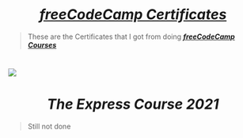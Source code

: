 # <div align="center"><a href="https://www.freecodecamp.org/YoshithaRathnayake"><b><i>freeCodeCamp Certificates</i></b></a></div>

> These are the Certificates that I got from doing <a href="https://studio.code.org/s/express-2021"><b><i>freeCodeCamp Courses</i></b></a> 

# 
# <img src="The Express Course 2020 (Certificate).jpg">

#
#
# <div align="center"><b><i>The Express Course 2021</i></b></a></div>

> Still not done


